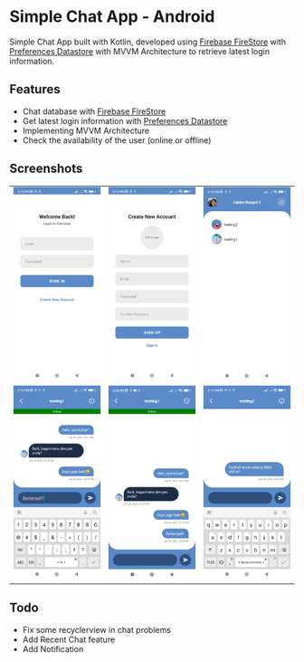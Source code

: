 # Simple Chat App - Android

Simple Chat App built with Kotlin, developed using [Firebase FireStore](https://firebase.google.com/products/firestore) with [Preferences Datastore](https://developer.android.com/topic/libraries/architecture/datastore?hl=id) with MVVM Architecture to retrieve latest login information. 

## Features

- Chat database with [Firebase FireStore](https://firebase.google.com/products/firestore)
- Get latest login information with [Preferences Datastore](https://developer.android.com/topic/libraries/architecture/datastore?hl=id)
- Implementing MVVM Architecture
- Check the availability of the user (online or offline)

## Screenshots
|  |  |   |
| :---:                              | :---:                             | :---:                              |
| ![](images/1.jpg)  | ![](images/2.jpg) | ![](images/3.jpg)  |
| ![](images/4.jpg)  | ![](images/5.jpg) | ![](images/6.jpg)  |

## Todo
- Fix some recyclerview in chat problems
- Add Recent Chat feature
- Add Notification
